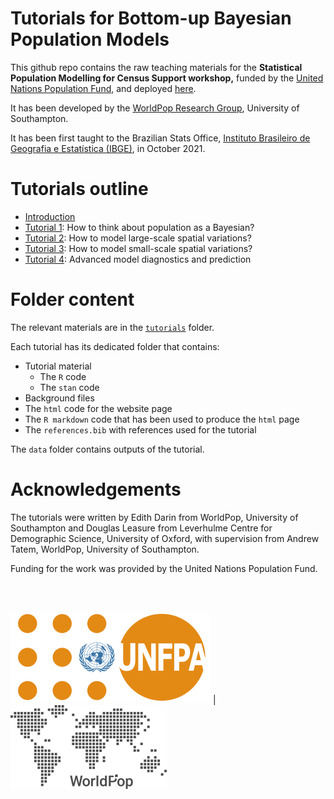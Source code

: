 # Tutorials for Bottom-up Bayesian Population Models

This github repo contains the raw teaching materials for the **Statistical Population Modelling for Census Support workshop,** funded by the [United Nations Population Fund](<https://www.unfpa.org/>), and deployed [here](https://wpgp.github.io/bottom-up-tutorial/).

It has been developed by the [WorldPop Research Group](<https://www.worldpop.org/>), University of Southampton.

It has been first taught to the Brazilian Stats Office, [Instituto Brasileiro de Geografia e Estatística (IBGE)](https://www.ibge.gov.br/en/home-eng.html), in October 2021.

# Tutorials outline

-   [Introduction](https://github.com/wpgp/bottom-up-tutorial/tree/main/tutorials/)
-   [Tutorial 1](https://github.com/wpgp/bottom-up-tutorial/tree/main/tutorials/tutorial1/): How to think about population as a Bayesian?
-   [Tutorial 2](https://github.com/wpgp/bottom-up-tutorial/tree/main/tutorials/tutorial2/): How to model large-scale spatial variations?
-   [Tutorial 3](https://github.com/wpgp/bottom-up-tutorial/tree/main/tutorials/tutorial3/): How to model small-scale spatial variations?
-   [Tutorial 4](https://github.com/wpgp/bottom-up-tutorial/tree/main/tutorials/tutorial4/): Advanced model diagnostics and prediction

# Folder content

The relevant materials are in the [`tutorials`](https://github.com/wpgp/bottom-up-tutorial/tree/main/tutorials) folder.

Each tutorial has its dedicated folder that contains:
- Tutorial material
  -  The `R` code
  -  The `stan` code
-  Background files
  - The `html` code for the website page
  - The `R markdown` code that has been used to produce the `html` page
  - The `references.bib` with references used for the tutorial

The `data` folder contains outputs of the tutorial.

# Acknowledgements

The tutorials were written by Edith Darin from WorldPop, University of
Southampton and Douglas Leasure from Leverhulme Centre for Demographic
Science, University of Oxford, with supervision from Andrew Tatem, WorldPop, University of
Southampton.

Funding for the work was provided by the United Nations Population Fund.

<br>

<br>


![alt](assets/pic/320px-UNFPA_logo.svg.png) | ![alt](assets/pic/wp_logo_gray_low.png)
